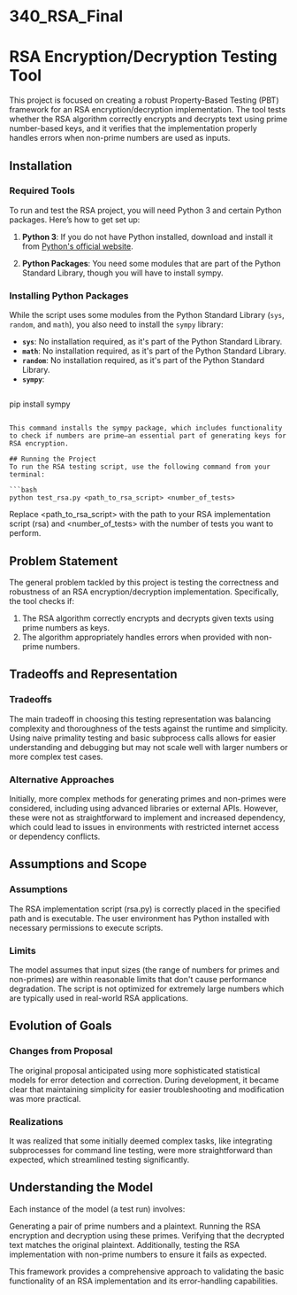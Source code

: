 # 340_RSA_Final

# RSA Encryption/Decryption Testing Tool

This project is focused on creating a robust Property-Based Testing (PBT) framework for an RSA encryption/decryption implementation. The tool tests whether the RSA algorithm correctly encrypts and decrypts text using prime number-based keys, and it verifies that the implementation properly handles errors when non-prime numbers are used as inputs.

## Installation

### Required Tools

To run and test the RSA project, you will need Python 3 and certain Python packages. Here’s how to get set up:

1. **Python 3**: If you do not have Python installed, download and install it from [Python's official website](https://www.python.org/downloads/).

2. **Python Packages**: You need some modules that are part of the Python Standard Library, though you will have to install sympy.

### Installing Python Packages

While the script uses some modules from the Python Standard Library (`sys`, `random`, and `math`), you also need to install the `sympy` library:

- **`sys`**: No installation required, as it's part of the Python Standard Library.
- **`math`**: No installation required, as it's part of the Python Standard Library.
- **`random`**: No installation required, as it's part of the Python Standard Library.
- **`sympy`**:
  ```bash
pip install sympy
```

This command installs the sympy package, which includes functionality to check if numbers are prime—an essential part of generating keys for RSA encryption.

## Running the Project
To run the RSA testing script, use the following command from your terminal:

```bash
python test_rsa.py <path_to_rsa_script> <number_of_tests>
```
Replace <path_to_rsa_script> with the path to your RSA implementation script (rsa) and <number_of_tests> with the number of tests you want to perform.

## Problem Statement
The general problem tackled by this project is testing the correctness and robustness of an RSA encryption/decryption implementation. Specifically, the tool checks if:

1. The RSA algorithm correctly encrypts and decrypts given texts using prime numbers as keys.
2. The algorithm appropriately handles errors when provided with non-prime numbers.

## Tradeoffs and Representation
### Tradeoffs
The main tradeoff in choosing this testing representation was balancing complexity and thoroughness of the tests against the runtime and simplicity. Using naive primality testing and basic subprocess calls allows for easier understanding and debugging but may not scale well with larger numbers or more complex test cases.

### Alternative Approaches
Initially, more complex methods for generating primes and non-primes were considered, including using advanced libraries or external APIs. However, these were not as straightforward to implement and increased dependency, which could lead to issues in environments with restricted internet access or dependency conflicts.

## Assumptions and Scope
### Assumptions
The RSA implementation script (rsa.py) is correctly placed in the specified path and is executable.
The user environment has Python installed with necessary permissions to execute scripts.
### Limits
The model assumes that input sizes (the range of numbers for primes and non-primes) are within reasonable limits that don't cause performance degradation.
The script is not optimized for extremely large numbers which are typically used in real-world RSA applications.

## Evolution of Goals
### Changes from Proposal
The original proposal anticipated using more sophisticated statistical models for error detection and correction. During development, it became clear that maintaining simplicity for easier troubleshooting and modification was more practical.

### Realizations
It was realized that some initially deemed complex tasks, like integrating subprocesses for command line testing, were more straightforward than expected, which streamlined testing significantly.

## Understanding the Model
Each instance of the model (a test run) involves:

Generating a pair of prime numbers and a plaintext.
Running the RSA encryption and decryption using these primes.
Verifying that the decrypted text matches the original plaintext.
Additionally, testing the RSA implementation with non-prime numbers to ensure it fails as expected.


This framework provides a comprehensive approach to validating the basic functionality of an RSA implementation and its error-handling capabilities.
